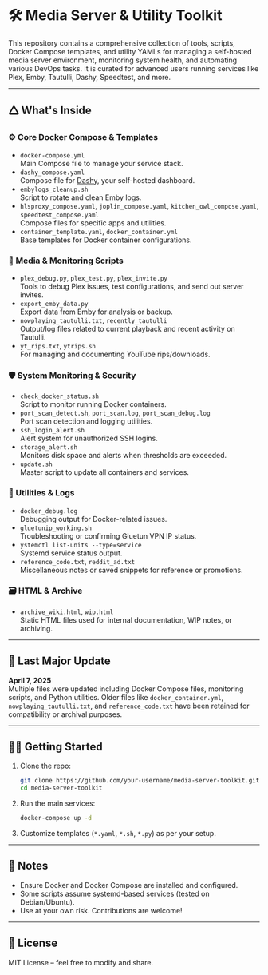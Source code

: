 # 🛠️ Media Server & Utility Toolkit

This repository contains a comprehensive collection of tools, scripts, Docker Compose templates, and utility YAMLs for managing a self-hosted media server environment, monitoring system health, and automating various DevOps tasks. 
It is curated for advanced users running services like Plex, Emby, Tautulli, Dashy, Speedtest, and more.

---

## 🛆 What's Inside

### ⚙️ Core Docker Compose & Templates
- `docker-compose.yml`  
  Main Compose file to manage your service stack.
- `dashy_compose.yaml`  
  Compose file for [Dashy](https://github.com/Lissy93/dashy), your self-hosted dashboard.
- `embylogs_cleanup.sh`  
  Script to rotate and clean Emby logs.
- `hlsproxy_compose.yaml`, `joplin_compose.yaml`, `kitchen_owl_compose.yaml`, `speedtest_compose.yaml`  
  Compose files for specific apps and utilities.
- `container_template.yaml`, `docker_container.yml`  
  Base templates for Docker container configurations.

### 🧪 Media & Monitoring Scripts
- `plex_debug.py`, `plex_test.py`, `plex_invite.py`  
  Tools to debug Plex issues, test configurations, and send out server invites.
- `export_emby_data.py`  
  Export data from Emby for analysis or backup.
- `nowplaying_tautulli.txt`, `recently_tautulli`  
  Output/log files related to current playback and recent activity on Tautulli.
- `yt_rips.txt`, `ytrips.sh`  
  For managing and documenting YouTube rips/downloads.

### 🛡️ System Monitoring & Security
- `check_docker_status.sh`  
  Script to monitor running Docker containers.
- `port_scan_detect.sh`, `port_scan.log`, `port_scan_debug.log`  
  Port scan detection and logging utilities.
- `ssh_login_alert.sh`  
  Alert system for unauthorized SSH logins.
- `storage_alert.sh`  
  Monitors disk space and alerts when thresholds are exceeded.
- `update.sh`  
  Master script to update all containers and services.

### 🧰 Utilities & Logs
- `docker_debug.log`  
  Debugging output for Docker-related issues.
- `gluetunip_working.sh`  
  Troubleshooting or confirming Gluetun VPN IP status.
- `ystemctl list-units --type=service`  
  Systemd service status output.
- `reference_code.txt`, `reddit_ad.txt`  
  Miscellaneous notes or saved snippets for reference or promotions.

### 🗃️ HTML & Archive
- `archive_wiki.html`, `wip.html`  
  Static HTML files used for internal documentation, WIP notes, or archiving.

---

## 📅 Last Major Update

**April 7, 2025**  
Multiple files were updated including Docker Compose files, monitoring scripts, and Python utilities. Older files like `docker_container.yml`, `nowplaying_tautulli.txt`, and `reference_code.txt` have been retained for compatibility or archival purposes.

---

## 🧑‍💻 Getting Started

1. Clone the repo:
   ```bash
   git clone https://github.com/your-username/media-server-toolkit.git
   cd media-server-toolkit
   ```

2. Run the main services:
   ```bash
   docker-compose up -d
   ```

3. Customize templates (`*.yaml`, `*.sh`, `*.py`) as per your setup.

---

## 📝 Notes

- Ensure Docker and Docker Compose are installed and configured.
- Some scripts assume systemd-based services (tested on Debian/Ubuntu).
- Use at your own risk. Contributions are welcome!

---

## 📜 License

MIT License – feel free to modify and share.

